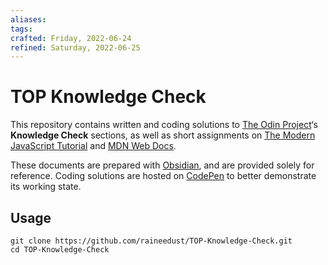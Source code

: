 ```yaml
---
aliases: 
tags: 
crafted: Friday, 2022-06-24
refined: Saturday, 2022-06-25
---
```


# TOP Knowledge Check

This repository contains written and coding solutions to [The Odin Project](https://www.theodinproject.com/)‘s **Knowledge Check** sections, as well as short assignments on [The Modern JavaScript Tutorial](https://javascript.info/) and [MDN Web Docs](https://developer.mozilla.org/en-US/).

These documents are prepared with [Obsidian](https://obsidian.md/), and are provided solely for reference. Coding solutions are hosted on [CodePen](https://codepen.io/) to better demonstrate its working state.

## Usage

```
git clone https://github.com/raineedust/TOP-Knowledge-Check.git
cd TOP-Knowledge-Check
```
